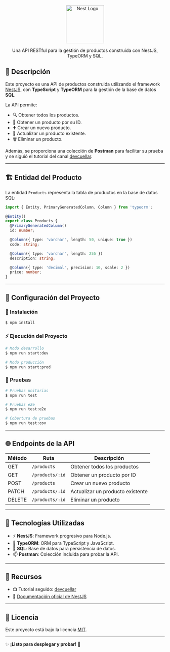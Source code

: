 <p align="center">
  <a href="http://nestjs.com/" target="blank"><img src="https://nestjs.com/img/logo-small.svg" width="120" alt="Nest Logo" /></a>
</p>

<p align="center">Una API RESTful para la gestión de productos construida con NestJS, TypeORM y SQL.</p>

## 📜 Descripción

Este proyecto es una API de productos construida utilizando el framework [NestJS](https://github.com/nestjs/nest), con **TypeScript** y **TypeORM** para la gestión de la base de datos **SQL**.

La API permite:
- 🔍 Obtener todos los productos.
- 🔎 Obtener un producto por su ID.
- ➕ Crear un nuevo producto.
- 🔄 Actualizar un producto existente.
- 🗑️ Eliminar un producto.

Además, se proporciona una colección de **Postman** para facilitar su prueba y se siguió el tutorial del canal [devcuellar](https://www.youtube.com/@devcuellar).

---

## 🏗️ Entidad del Producto

La entidad `Products` representa la tabla de productos en la base de datos SQL:

```typescript
import { Entity, PrimaryGeneratedColumn, Column } from 'typeorm';

@Entity()
export class Products {
  @PrimaryGeneratedColumn()
  id: number;

  @Column({ type: 'varchar', length: 50, unique: true })
  code: string;

  @Column({ type: 'varchar', length: 255 })
  description: string;

  @Column({ type: 'decimal', precision: 10, scale: 2 })
  price: number;
}
```

---

## 🚀 Configuración del Proyecto

### 🔧 Instalación

```bash
$ npm install
```

### ⚡ Ejecución del Proyecto

```bash
# Modo desarrollo
$ npm run start:dev

# Modo producción
$ npm run start:prod
```

### 🧪 Pruebas

```bash
# Pruebas unitarias
$ npm run test

# Pruebas e2e
$ npm run test:e2e

# Cobertura de pruebas
$ npm run test:cov
```

---

## 🌐 Endpoints de la API

| Método | Ruta          | Descripción                      |
| ------ | ------------- | -------------------------------- |
| GET    | `/products`   | Obtener todos los productos       |
| GET    | `/products/:id` | Obtener un producto por ID       |
| POST   | `/products`   | Crear un nuevo producto           |
| PATCH  | `/products/:id` | Actualizar un producto existente |
| DELETE | `/products/:id` | Eliminar un producto             |

---

## 🧩 Tecnologías Utilizadas

- ⚡ **NestJS**: Framework progresivo para Node.js.
- 💾 **TypeORM**: ORM para TypeScript y JavaScript.
- 🏦 **SQL**: Base de datos para persistencia de datos.
- 📫 **Postman**: Colección incluida para probar la API.

---

## 🎥 Recursos

- 📺 Tutorial seguido: [devcuellar](https://www.youtube.com/@devcuellar)
- 📖 [Documentación oficial de NestJS](https://docs.nestjs.com)

---

## 📝 Licencia

Este proyecto está bajo la licencia [MIT](https://github.com/nestjs/nest/blob/master/LICENSE).

---

✨ **¡Listo para desplegar y probar!** 🚀

